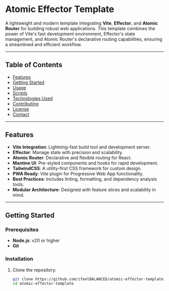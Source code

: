 # Atomic Effector Template

A lightweight and modern template integrating **Vite**, **Effector**, and **Atomic Router** for building robust web applications. This template combines the power of Vite's fast development environment, Effector's state management, and Atomic Router's declarative routing capabilities, ensuring a streamlined and efficient workflow.

---

## Table of Contents
- [Features](#features)
- [Getting Started](#getting-started)
- [Usage](#usage)
- [Scripts](#scripts)
- [Technologies Used](#technologies-used)
- [Contributing](#contributing)
- [License](#license)
- [Contact](#contact)

---

## Features

- **Vite Integration**: Lightning-fast build tool and development server.
- **Effector**: Manage state with precision and scalability.
- **Atomic Router**: Declarative and flexible routing for React.
- **Mantine UI**: Pre-styled components and hooks for rapid development.
- **TailwindCSS**: A utility-first CSS framework for custom design.
- **PWA Ready**: Vite plugin for Progressive Web App functionality.
- **Best Practices**: Includes linting, formatting, and dependency analysis tools.
- **Modular Architecture**: Designed with feature slices and scalability in mind.

---

## Getting Started

### Prerequisites
- **Node.js**: v20 or higher
- **Git**

### Installation

1. Clone the repository:
   ```bash
   git clone https://github.com/ifeelBALANCED/atomic-effector-template.git
   cd atomic-effector-template
    ```
